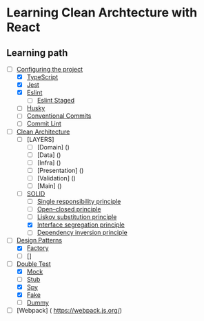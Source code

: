 # Learning Clean Archtecture with React

## Learning path
<!-- Do not use Wikipedia, only original sources -->
- [ ] [Configuring the project](#configuring-the-project)
  - [x] [TypeScript](https://www.typescriptlang.org/)
  - [x] [Jest](https://jestjs.io/)
  - [x] [Eslint](https://eslint.org/)
    - [ ] [Eslint Staged](https://www.npmjs.com/package/lint-staged)
  - [ ] [Husky](https://typicode.github.io/husky/)
  - [ ] [Conventional Commits](https://www.conventionalcommits.org/en/v1.0.0/) 
  - [ ] [Commit Lint]( https://commitlint.js.org/#/)
  
- [ ] [Clean Architecture](https://blog.cleancoder.com/uncle-bob/2012/08/13/the-clean-architecture.html)
  - [ ] [LAYERS]
    - [ ] [Domain] () 
    - [ ] [Data] () 
    - [ ] [Infra] () 
    - [ ] [Presentation] () 
    - [ ] [Validation] () 
    - [ ] [Main] () 
  - [ ] [SOLID](https://en.wikipedia.org/wiki/SOLID)
    - [ ] [Single responsibility principle](https://en.wikipedia.org/wiki/Single-responsibility_principle)
    - [ ] [Open–closed principle](https://en.wikipedia.org/wiki/Open%E2%80%93closed_principle)
    - [ ] [Liskov substitution principle](https://en.wikipedia.org/wiki/Liskov_substitution_principle)
    - [x] [Interface segregation principle](https://en.wikipedia.org/wiki/Interface_segregation_principle)
    - [ ] [Dependency inversion principle](https://en.wikipedia.org/wiki/Dependency_inversion_principle)

- [ ] [Design Patterns](https://en.wikipedia.org/wiki/Software_design_pattern)
  - [x] [Factory](https://en.wikipedia.org/wiki/Factory_method_pattern)  
  - [ ] []
  
- [ ] [Double Test]( https://blog.cleancoder.com/uncle-bob/2014/05/14/TheLittleMocker.html)
  - [x] [Mock](https://en.wikipedia.org/wiki/Mock_object)
  - [ ] [Stub](https://en.wikipedia.org/wiki/Method_stub)
  - [x] [Spy](https://en.wikipedia.org/wiki/Test_double#Test_spy)
  - [x] [Fake](https://en.wikipedia.org/wiki/Test_double#Test_fake)
  - [ ] [Dummy](https://en.wikipedia.org/wiki/Test_double#Dummy_object)
- [ ] [Webpack] ( https://webpack.js.org/) 